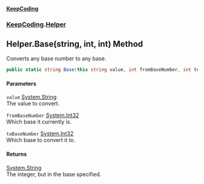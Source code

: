 #### [KeepCoding](index.md 'index')
### [KeepCoding](KeepCoding.md 'KeepCoding').[Helper](KeepCoding_Helper.md 'KeepCoding.Helper')
## Helper.Base(string, int, int) Method
Converts any base number to any base.  
```csharp
public static string Base(this string value, int fromBaseNumber, int toBaseNumber);
```
#### Parameters
<a name='KeepCoding_Helper_Base(string_int_int)_value'></a>
`value` [System.String](https://docs.microsoft.com/en-us/dotnet/api/System.String 'System.String')  
The value to convert.
  
<a name='KeepCoding_Helper_Base(string_int_int)_fromBaseNumber'></a>
`fromBaseNumber` [System.Int32](https://docs.microsoft.com/en-us/dotnet/api/System.Int32 'System.Int32')  
Which base it currently is.
  
<a name='KeepCoding_Helper_Base(string_int_int)_toBaseNumber'></a>
`toBaseNumber` [System.Int32](https://docs.microsoft.com/en-us/dotnet/api/System.Int32 'System.Int32')  
Which base to convert it to.
  
#### Returns
[System.String](https://docs.microsoft.com/en-us/dotnet/api/System.String 'System.String')  
The integer, but in the base specified.
